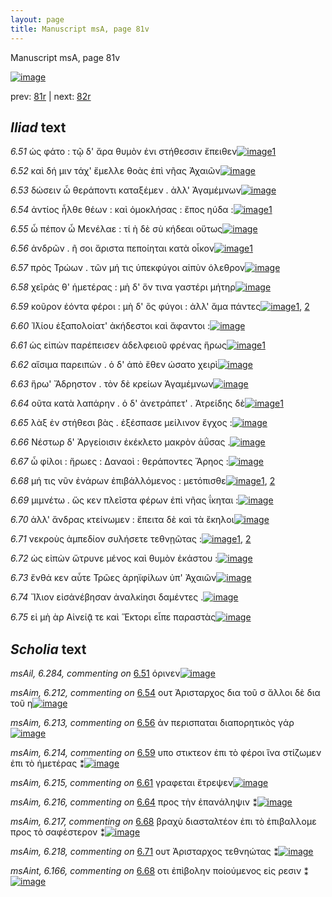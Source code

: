 ```yaml
---
layout: page
title: Manuscript msA, page 81v
---
```


Manuscript msA, page 81v

[![image](http://www.homermultitext.org/iipsrv?OBJ=IIP,1.0&FIF=/project/homer/pyramidal/deepzoom/hmt/vaimg/2017a/VA081VN_0584.tif&WID=100&CVT=JPEG)](http://www.homermultitext.org/ict2/?urn=urn:cite2:hmt:vaimg.2017a:VA081VN_0584)

prev:  [81r](../81r) | next:  [82r](../82r)

## *Iliad* text

*6.51* <a id="6.51"/> ὡς φάτο : τῷ δ' ἄρα θυμὸν ἐνι στήθεσσιν ἔπειθεν[![image](http://www.homermultitext.org/iipsrv?OBJ=IIP,1.0&FIF=/project/homer/pyramidal/deepzoom/hmt/vaimg/2017a/VA081VN_0584.tif&RGN=0.421,0.2014,0.462,0.0406&WID=1000&CVT=JPEG)](http://www.homermultitext.org/ict2/?urn=urn:cite2:hmt:vaimg.2017a:VA081VN_0584@0.421,0.2014,0.462,0.0406)[1](#msAil_6.284)

*6.52* <a id="6.52"/> καὶ δή μιν τάχ' ἔμελλε θοὰς ἐπὶ νῆας Ἀχαιῶν[![image](http://www.homermultitext.org/iipsrv?OBJ=IIP,1.0&FIF=/project/homer/pyramidal/deepzoom/hmt/vaimg/2017a/VA081VN_0584.tif&RGN=0.425,0.2284,0.462,0.0308&WID=1000&CVT=JPEG)](http://www.homermultitext.org/ict2/?urn=urn:cite2:hmt:vaimg.2017a:VA081VN_0584@0.425,0.2284,0.462,0.0308)

*6.53* <a id="6.53"/> δώσειν ὧ θεράποντι καταξέμεν . ἀλλ' Ἀγαμέμνων[![image](http://www.homermultitext.org/iipsrv?OBJ=IIP,1.0&FIF=/project/homer/pyramidal/deepzoom/hmt/vaimg/2017a/VA081VN_0584.tif&RGN=0.433,0.2472,0.462,0.0308&WID=1000&CVT=JPEG)](http://www.homermultitext.org/ict2/?urn=urn:cite2:hmt:vaimg.2017a:VA081VN_0584@0.433,0.2472,0.462,0.0308)

*6.54* <a id="6.54"/> ἀντίος ἦλθε θέων : καὶ ὁμοκλήσας : ἔπος ηύδα :[![image](http://www.homermultitext.org/iipsrv?OBJ=IIP,1.0&FIF=/project/homer/pyramidal/deepzoom/hmt/vaimg/2017a/VA081VN_0584.tif&RGN=0.425,0.2652,0.462,0.0346&WID=1000&CVT=JPEG)](http://www.homermultitext.org/ict2/?urn=urn:cite2:hmt:vaimg.2017a:VA081VN_0584@0.425,0.2652,0.462,0.0346)[1](#msAim_6.212)

*6.55* <a id="6.55"/> ὦ πέπον ὦ Μενέλαε : τί ὴ δὲ σὺ κήδεαι οὕτως[![image](http://www.homermultitext.org/iipsrv?OBJ=IIP,1.0&FIF=/project/homer/pyramidal/deepzoom/hmt/vaimg/2017a/VA081VN_0584.tif&RGN=0.425,0.2855,0.462,0.0323&WID=1000&CVT=JPEG)](http://www.homermultitext.org/ict2/?urn=urn:cite2:hmt:vaimg.2017a:VA081VN_0584@0.425,0.2855,0.462,0.0323)

*6.56* <a id="6.56"/> ἀνδρῶν . ῆ σοι ἄριστα πεποίηται κατὰ οἶκον[![image](http://www.homermultitext.org/iipsrv?OBJ=IIP,1.0&FIF=/project/homer/pyramidal/deepzoom/hmt/vaimg/2017a/VA081VN_0584.tif&RGN=0.424,0.3043,0.462,0.0323&WID=1000&CVT=JPEG)](http://www.homermultitext.org/ict2/?urn=urn:cite2:hmt:vaimg.2017a:VA081VN_0584@0.424,0.3043,0.462,0.0323)[1](#msAim_6.213)

*6.57* <a id="6.57"/> πρὸς Τρώων . τῶν μή τις ὑπεκφύγοι αἰπὺν όλεθρον[![image](http://www.homermultitext.org/iipsrv?OBJ=IIP,1.0&FIF=/project/homer/pyramidal/deepzoom/hmt/vaimg/2017a/VA081VN_0584.tif&RGN=0.422,0.3276,0.462,0.027&WID=1000&CVT=JPEG)](http://www.homermultitext.org/ict2/?urn=urn:cite2:hmt:vaimg.2017a:VA081VN_0584@0.422,0.3276,0.462,0.027)

*6.58* <a id="6.58"/> χεῖράς θ' ἡμετέρας : μὴ δ' ὅν τινα γαστέρι μήτηρ[![image](http://www.homermultitext.org/iipsrv?OBJ=IIP,1.0&FIF=/project/homer/pyramidal/deepzoom/hmt/vaimg/2017a/VA081VN_0584.tif&RGN=0.423,0.3426,0.462,0.0308&WID=1000&CVT=JPEG)](http://www.homermultitext.org/ict2/?urn=urn:cite2:hmt:vaimg.2017a:VA081VN_0584@0.423,0.3426,0.462,0.0308)

*6.59* <a id="6.59"/> κοῦρον ἐόντα φέροι : μὴ δ' ὃς φύγοι : ἀλλ' ἅμα πάντες[![image](http://www.homermultitext.org/iipsrv?OBJ=IIP,1.0&FIF=/project/homer/pyramidal/deepzoom/hmt/vaimg/2017a/VA081VN_0584.tif&RGN=0.424,0.3584,0.462,0.0308&WID=1000&CVT=JPEG)](http://www.homermultitext.org/ict2/?urn=urn:cite2:hmt:vaimg.2017a:VA081VN_0584@0.424,0.3584,0.462,0.0308)[1](#msAil_6.A5), [2](#msAim_6.214)

*6.60* <a id="6.60"/> Ἰ̈λίου ἐξαπολοίατ' ἀκήδεστοι καὶ ἄφαντοι :[![image](http://www.homermultitext.org/iipsrv?OBJ=IIP,1.0&FIF=/project/homer/pyramidal/deepzoom/hmt/vaimg/2017a/VA081VN_0584.tif&RGN=0.42,0.3847,0.462,0.0308&WID=1000&CVT=JPEG)](http://www.homermultitext.org/ict2/?urn=urn:cite2:hmt:vaimg.2017a:VA081VN_0584@0.42,0.3847,0.462,0.0308)

*6.61* <a id="6.61"/> ὡς εἰπὼν παρέπεισεν ἀδελφειοῦ φρένας ἥρως[![image](http://www.homermultitext.org/iipsrv?OBJ=IIP,1.0&FIF=/project/homer/pyramidal/deepzoom/hmt/vaimg/2017a/VA081VN_0584.tif&RGN=0.425,0.3959,0.462,0.0368&WID=1000&CVT=JPEG)](http://www.homermultitext.org/ict2/?urn=urn:cite2:hmt:vaimg.2017a:VA081VN_0584@0.425,0.3959,0.462,0.0368)[1](#msAim_6.215)

*6.62* <a id="6.62"/> αἴσιμα παρειπών . ὁ δ' ἀπὸ ἕθεν ώσατο χειρὶ[![image](http://www.homermultitext.org/iipsrv?OBJ=IIP,1.0&FIF=/project/homer/pyramidal/deepzoom/hmt/vaimg/2017a/VA081VN_0584.tif&RGN=0.429,0.4177,0.462,0.0308&WID=1000&CVT=JPEG)](http://www.homermultitext.org/ict2/?urn=urn:cite2:hmt:vaimg.2017a:VA081VN_0584@0.429,0.4177,0.462,0.0308)

*6.63* <a id="6.63"/> ἥρω' Ἄδρηστον . τὸν δὲ κρείων Ἀγαμέμνων[![image](http://www.homermultitext.org/iipsrv?OBJ=IIP,1.0&FIF=/project/homer/pyramidal/deepzoom/hmt/vaimg/2017a/VA081VN_0584.tif&RGN=0.422,0.438,0.462,0.0278&WID=1000&CVT=JPEG)](http://www.homermultitext.org/ict2/?urn=urn:cite2:hmt:vaimg.2017a:VA081VN_0584@0.422,0.438,0.462,0.0278)

*6.64* <a id="6.64"/> οῦτα κατὰ λαπάρην . ὁ δ' ἀνετράπετ' . Ἀτρείδης δὲ[![image](http://www.homermultitext.org/iipsrv?OBJ=IIP,1.0&FIF=/project/homer/pyramidal/deepzoom/hmt/vaimg/2017a/VA081VN_0584.tif&RGN=0.434,0.4485,0.462,0.0368&WID=1000&CVT=JPEG)](http://www.homermultitext.org/ict2/?urn=urn:cite2:hmt:vaimg.2017a:VA081VN_0584@0.434,0.4485,0.462,0.0368)[1](#msAim_6.216)

*6.65* <a id="6.65"/> λὰξ ἐν στήθεσι βὰς . ἐξέσπασε μείλινον ἔγχος :[![image](http://www.homermultitext.org/iipsrv?OBJ=IIP,1.0&FIF=/project/homer/pyramidal/deepzoom/hmt/vaimg/2017a/VA081VN_0584.tif&RGN=0.437,0.4771,0.462,0.0301&WID=1000&CVT=JPEG)](http://www.homermultitext.org/ict2/?urn=urn:cite2:hmt:vaimg.2017a:VA081VN_0584@0.437,0.4771,0.462,0.0301)

*6.66* <a id="6.66"/> Νέστωρ δ' Ἀργείοισιν ἐκέκλετο μακρὸν ἀΰσας .[![image](http://www.homermultitext.org/iipsrv?OBJ=IIP,1.0&FIF=/project/homer/pyramidal/deepzoom/hmt/vaimg/2017a/VA081VN_0584.tif&RGN=0.435,0.4921,0.462,0.0316&WID=1000&CVT=JPEG)](http://www.homermultitext.org/ict2/?urn=urn:cite2:hmt:vaimg.2017a:VA081VN_0584@0.435,0.4921,0.462,0.0316)

*6.67* <a id="6.67"/> ὦ φίλοι : ἥρωες : Δαναοὶ : θεράποντες Ἄρηος :[![image](http://www.homermultitext.org/iipsrv?OBJ=IIP,1.0&FIF=/project/homer/pyramidal/deepzoom/hmt/vaimg/2017a/VA081VN_0584.tif&RGN=0.435,0.5094,0.462,0.0338&WID=1000&CVT=JPEG)](http://www.homermultitext.org/ict2/?urn=urn:cite2:hmt:vaimg.2017a:VA081VN_0584@0.435,0.5094,0.462,0.0338)

*6.68* <a id="6.68"/> μή τις νῦν ἐνάρων ἐπιβάλλόμενος : μετόπισθε[![image](http://www.homermultitext.org/iipsrv?OBJ=IIP,1.0&FIF=/project/homer/pyramidal/deepzoom/hmt/vaimg/2017a/VA081VN_0584.tif&RGN=0.434,0.5334,0.462,0.0316&WID=1000&CVT=JPEG)](http://www.homermultitext.org/ict2/?urn=urn:cite2:hmt:vaimg.2017a:VA081VN_0584@0.434,0.5334,0.462,0.0316)[1](#msAint_6.166), [2](#msAim_6.217)

*6.69* <a id="6.69"/> μιμνέτω . ὥς κεν πλεῖστα φέρων ἐπὶ νῆας ΐκηται :[![image](http://www.homermultitext.org/iipsrv?OBJ=IIP,1.0&FIF=/project/homer/pyramidal/deepzoom/hmt/vaimg/2017a/VA081VN_0584.tif&RGN=0.442,0.5492,0.462,0.0353&WID=1000&CVT=JPEG)](http://www.homermultitext.org/ict2/?urn=urn:cite2:hmt:vaimg.2017a:VA081VN_0584@0.442,0.5492,0.462,0.0353)

*6.70* <a id="6.70"/> ἀλλ' ἄνδρας κτείνωμεν : ἔπειτα δὲ καὶ τὰ ἕκηλοι[![image](http://www.homermultitext.org/iipsrv?OBJ=IIP,1.0&FIF=/project/homer/pyramidal/deepzoom/hmt/vaimg/2017a/VA081VN_0584.tif&RGN=0.443,0.568,0.462,0.0353&WID=1000&CVT=JPEG)](http://www.homermultitext.org/ict2/?urn=urn:cite2:hmt:vaimg.2017a:VA081VN_0584@0.443,0.568,0.462,0.0353)

*6.71* <a id="6.71"/> νεκροὺς ἀμπεδίον συλήσετε τεθνῃῶτας :[![image](http://www.homermultitext.org/iipsrv?OBJ=IIP,1.0&FIF=/project/homer/pyramidal/deepzoom/hmt/vaimg/2017a/VA081VN_0584.tif&RGN=0.44,0.5905,0.462,0.0323&WID=1000&CVT=JPEG)](http://www.homermultitext.org/ict2/?urn=urn:cite2:hmt:vaimg.2017a:VA081VN_0584@0.44,0.5905,0.462,0.0323)[1](#msAim_6.218), [2](#msA_6.21)

*6.72* <a id="6.72"/> ὡς εἰπὼν ὤτρυνε μένος καὶ θυμὸν ἑκάστου :[![image](http://www.homermultitext.org/iipsrv?OBJ=IIP,1.0&FIF=/project/homer/pyramidal/deepzoom/hmt/vaimg/2017a/VA081VN_0584.tif&RGN=0.437,0.6063,0.462,0.0323&WID=1000&CVT=JPEG)](http://www.homermultitext.org/ict2/?urn=urn:cite2:hmt:vaimg.2017a:VA081VN_0584@0.437,0.6063,0.462,0.0323)

*6.73* <a id="6.73"/> ἔνθά κεν αὖτε Τρῶες ἀρηϊφίλων ὑπ' Ἀχαιῶν[![image](http://www.homermultitext.org/iipsrv?OBJ=IIP,1.0&FIF=/project/homer/pyramidal/deepzoom/hmt/vaimg/2017a/VA081VN_0584.tif&RGN=0.438,0.6289,0.462,0.0285&WID=1000&CVT=JPEG)](http://www.homermultitext.org/ict2/?urn=urn:cite2:hmt:vaimg.2017a:VA081VN_0584@0.438,0.6289,0.462,0.0285)

*6.74* <a id="6.74"/> Ἴ̈λιον εἰσἀνέβησαν ἀναλκίησι δαμέντες .[![image](http://www.homermultitext.org/iipsrv?OBJ=IIP,1.0&FIF=/project/homer/pyramidal/deepzoom/hmt/vaimg/2017a/VA081VN_0584.tif&RGN=0.434,0.6461,0.462,0.0323&WID=1000&CVT=JPEG)](http://www.homermultitext.org/ict2/?urn=urn:cite2:hmt:vaimg.2017a:VA081VN_0584@0.434,0.6461,0.462,0.0323)

*6.75* <a id="6.75"/> εἰ μὴ ὰρ Αἰνείᾱͅ τε καὶ Ἕκτορι εἶπε παραστὰς[![image](http://www.homermultitext.org/iipsrv?OBJ=IIP,1.0&FIF=/project/homer/pyramidal/deepzoom/hmt/vaimg/2017a/VA081VN_0584.tif&RGN=0.431,0.6612,0.462,0.0361&WID=1000&CVT=JPEG)](http://www.homermultitext.org/ict2/?urn=urn:cite2:hmt:vaimg.2017a:VA081VN_0584@0.431,0.6612,0.462,0.0361)

## *Scholia* text

*msAil, 6.284, commenting on* [6.51](#6.51)  <a id="msAil_6.284"/> όρινεν[![image](http://www.homermultitext.org/iipsrv?OBJ=IIP,1.0&FIF=/project/homer/pyramidal/deepzoom/hmt/vaimg/2017a/VA081VN_0584.tif&RGN=0.82977155,0.20428769,0.02579219,0.01106501&WID=1000&CVT=JPEG)](http://www.homermultitext.org/ict2/?urn=urn:cite2:hmt:vaimg.2017a:VA081VN_0584@0.82977155,0.20428769,0.02579219,0.01106501)

*msAim, 6.212, commenting on* [6.54](#6.54)  <a id="msAim_6.212"/> ουτ Ἀρισταρχος δια τοῦ σ ἄλλοι δὲ δια τοῦ η[![image](http://www.homermultitext.org/iipsrv?OBJ=IIP,1.0&FIF=/project/homer/pyramidal/deepzoom/hmt/vaimg/2017a/VA081VN_0584.tif&RGN=0.37232867,0.28063624,0.05784819,0.01881051&WID=1000&CVT=JPEG)](http://www.homermultitext.org/ict2/?urn=urn:cite2:hmt:vaimg.2017a:VA081VN_0584@0.37232867,0.28063624,0.05784819,0.01881051)

*msAim, 6.213, commenting on* [6.56](#6.56)  <a id="msAim_6.213"/> ἀν περισπαται διαπορητικὸς γάρ[![image](http://www.homermultitext.org/iipsrv?OBJ=IIP,1.0&FIF=/project/homer/pyramidal/deepzoom/hmt/vaimg/2017a/VA081VN_0584.tif&RGN=0.37306559,0.31798064,0.05858511,0.02102351&WID=1000&CVT=JPEG)](http://www.homermultitext.org/ict2/?urn=urn:cite2:hmt:vaimg.2017a:VA081VN_0584@0.37306559,0.31798064,0.05858511,0.02102351)

*msAim, 6.214, commenting on* [6.59](#6.59)  <a id="msAim_6.214"/> υπο στικτεον ἐπι τὸ φέροι ἵνα στίζωμεν ἐπι τὸ ἡμετέρας ⁑[![image](http://www.homermultitext.org/iipsrv?OBJ=IIP,1.0&FIF=/project/homer/pyramidal/deepzoom/hmt/vaimg/2017a/VA081VN_0584.tif&RGN=0.37232867,0.37607192,0.06853353,0.02904564&WID=1000&CVT=JPEG)](http://www.homermultitext.org/ict2/?urn=urn:cite2:hmt:vaimg.2017a:VA081VN_0584@0.37232867,0.37607192,0.06853353,0.02904564)

*msAim, 6.215, commenting on* [6.61](#6.61)  <a id="msAim_6.215"/> γραφεται ἔτρεψεν[![image](http://www.homermultitext.org/iipsrv?OBJ=IIP,1.0&FIF=/project/homer/pyramidal/deepzoom/hmt/vaimg/2017a/VA081VN_0584.tif&RGN=0.37675018,0.41092669,0.04753132,0.02019364&WID=1000&CVT=JPEG)](http://www.homermultitext.org/ict2/?urn=urn:cite2:hmt:vaimg.2017a:VA081VN_0584@0.37675018,0.41092669,0.04753132,0.02019364)

*msAim, 6.216, commenting on* [6.64](#6.64)  <a id="msAim_6.216"/> προς τὴν ἐπανάληψιν ⁑[![image](http://www.homermultitext.org/iipsrv?OBJ=IIP,1.0&FIF=/project/homer/pyramidal/deepzoom/hmt/vaimg/2017a/VA081VN_0584.tif&RGN=0.37711864,0.47123098,0.05821665,0.02655602&WID=1000&CVT=JPEG)](http://www.homermultitext.org/ict2/?urn=urn:cite2:hmt:vaimg.2017a:VA081VN_0584@0.37711864,0.47123098,0.05821665,0.02655602)

*msAim, 6.217, commenting on* [6.68](#6.68)  <a id="msAim_6.217"/> βραχὺ διασταλτέον ἐπι τὸ ἐπιβαλλομε προς τὸ σαφέστερον ⁑[![image](http://www.homermultitext.org/iipsrv?OBJ=IIP,1.0&FIF=/project/homer/pyramidal/deepzoom/hmt/vaimg/2017a/VA081VN_0584.tif&RGN=0.37453943,0.54508990,0.07848195,0.03070539&WID=1000&CVT=JPEG)](http://www.homermultitext.org/ict2/?urn=urn:cite2:hmt:vaimg.2017a:VA081VN_0584@0.37453943,0.54508990,0.07848195,0.03070539)

*msAim, 6.218, commenting on* [6.71](#6.71)  <a id="msAim_6.218"/> ουτ Ἀρισταρχος τεθνηώτας ⁑[![image](http://www.homermultitext.org/iipsrv?OBJ=IIP,1.0&FIF=/project/homer/pyramidal/deepzoom/hmt/vaimg/2017a/VA081VN_0584.tif&RGN=0.38227708,0.60345781,0.06116433,0.02102351&WID=1000&CVT=JPEG)](http://www.homermultitext.org/ict2/?urn=urn:cite2:hmt:vaimg.2017a:VA081VN_0584@0.38227708,0.60345781,0.06116433,0.02102351)

*msAint, 6.166, commenting on* [6.68](#6.68)  <a id="msAint_6.166"/> οτι ἐπὶβολην ποίούμενος εἰς ρεσιν ⁑[![image](http://www.homermultitext.org/iipsrv?OBJ=IIP,1.0&FIF=/project/homer/pyramidal/deepzoom/hmt/vaimg/2017a/VA081VN_0584.tif&RGN=0.85298452,0.52268326,0.04458364,0.03042877&WID=1000&CVT=JPEG)](http://www.homermultitext.org/ict2/?urn=urn:cite2:hmt:vaimg.2017a:VA081VN_0584@0.85298452,0.52268326,0.04458364,0.03042877)